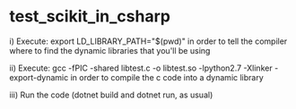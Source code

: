 # test_scikit_in_csharp
i) Execute: export LD_LIBRARY_PATH="$(pwd)" in order to tell the compiler where to find the dynamic libraries that you'll be using

ii) Execute: gcc -fPIC -shared libtest.c -o libtest.so -lpython2.7 -Xlinker -export-dynamic in order to compile the c code into a dynamic library

iii) Run the code (dotnet build and dotnet run, as usual)
